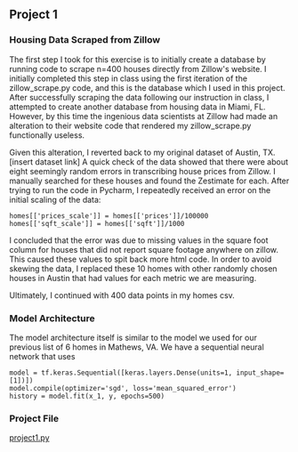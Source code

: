 ## Project 1

### **Housing Data Scraped from Zillow**


The first step I took for this exercise is to initially create 
a database by running code to scrape n=400 houses directly from Zillow's website. I initially
completed this step in class using the first iteration of the zillow_scrape.py code, and this is the 
database which I used in this project. After successfully scraping the data following our instruction
in class, I attempted to create another database from housing data in Miami, FL. However, by this time
the ingenious data scientists at Zillow had made an alteration to their website code that rendered 
my zillow_scrape.py functionally useless.  

Given this alteration, I reverted back to my original dataset of Austin, TX. [insert dataset link]
A quick check of the data showed that there were about eight seemingly random errors in transcribing house prices 
from Zillow. I manually searched for these houses and found the Zestimate for each. After trying to run the code 
in Pycharm, I repeatedly received an error on the initial scaling of the data:

```
homes[['prices_scale']] = homes[['prices']]/100000 
homes[['sqft_scale']] = homes[['sqft']]/1000 
```

I concluded that the error was due to missing values in the square foot column for houses that did not report 
square footage anywhere on zillow. This caused these values to spit back more html code. In order to avoid skewing the
data, I replaced these 10 homes with other randomly chosen houses in Austin that had values for each metric we are measuring. 

Ultimately, I continued with 400 data points in my homes csv. 



### **Model Architecture**

The model architecture itself is similar to the model we used for our previous list of 6 homes in Mathews, VA. We have a sequential neural network that uses 

```
model = tf.keras.Sequential([keras.layers.Dense(units=1, input_shape=[1])])
model.compile(optimizer='sgd', loss='mean_squared_error')
history = model.fit(x_1, y, epochs=500)
```

### **Project File**

<a id="raw-url" href="https://raw.githubusercontent.com/antoniomarra8/DATA310/main/project1.py">project1.py</a>


